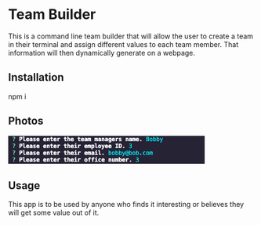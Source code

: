 # Team Builder

This is a command line team builder that will allow the user to create a team in their terminal and assign different values to each team member. That information will then dynamically generate on a webpage.

## Installation
npm i

## Photos 
![shot1](Images/teambuilder.png)

## Usage

This app is to be used by anyone who finds it interesting or believes they will get some value out of it. 
